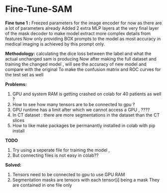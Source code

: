 # Fine-Tune-SAM

**Fine tune 1 :**
Freezed parameters for the image encoder for now as there are a lot of parameters already
Added 2 extra MLP layers at the very final layer of the mask decoder to make model extract more
complex details from features
Now only providing BOX prompts to the model as most accuracy in medical imaging is achieved by this 
prompt only.

**Methodology:**
calculating the dice loss between the label and what the actual unchanged sam is producing 
Now after making the full dataset and training the changed model , will see the accuracy 
of new model and compare with the original
To make the confusion matrix and ROC curves for the test set as well

**Problems:** 
1) GPU and system RAM is getting crashed on colab for 40 patients as well ?
2) How to see how many tensors are to be connected to gpu ?
3) GPU runtime has a limit after which we cannot access a GPU , ????
4) In CT dataset : there are more segmentations in the dataset than the CT slices
5) How to like make packages be permanantly installed in colab with pip install

**TODO**
1) Try using a seperate file for training the model , 
2) But connecting files is not easy in colab?? 

**Solved:**
1) Tensors need to be connected to gpu to use GPU RAM
2) Segmentation masks are tensors with each tensor[i] being a mask 
   They are contained in one file only

